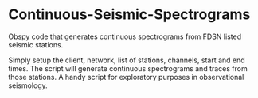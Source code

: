 # Continuous-Seismic-Spectrograms
Obspy code that generates continuous spectrograms from FDSN listed seismic stations.

Simply setup the client, network, list of stations, channels, start and end times. The script will generate continuous spectrograms and traces from those stations. A handy script for exploratory purposes in observational seismology.
